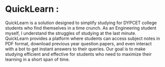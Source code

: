 # QuickLearn  :

 QuickLearn is a solution designed to simplify studying for DYPCET college students who find themselves in a time crunch. As an Engineering student myself, I understand the struggles of studying at the last minute. QuickLearn provides a platform where students can access subject notes in PDF format, download previous year question papers, and even interact with a bot to get instant answers to their queries. Our goal is to make studying efficient and effective for students who need to maximize their learning in a short span of time.

        
